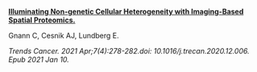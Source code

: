 [**Illuminating Non-genetic Cellular Heterogeneity with Imaging-Based Spatial Proteomics.**](https://pubmed.ncbi.nlm.nih.gov/33436349/)

Gnann C, Cesnik AJ, Lundberg E.

*Trends Cancer. 2021 Apr;7(4):278-282.doi: 10.1016/j.trecan.2020.12.006. Epub 2021 Jan 10.*






